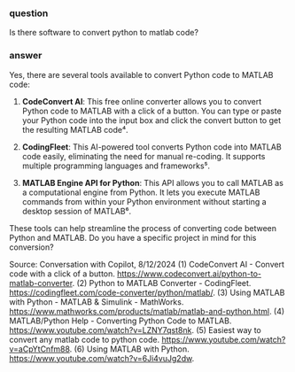 ### question
Is there software to convert python to matlab code?

### answer
Yes, there are several tools available to convert Python code to MATLAB code:

1. **CodeConvert AI**: This free online converter allows you to convert Python code to MATLAB with a click of a button. You can type or paste your Python code into the input box and click the convert button to get the resulting MATLAB code⁴.

2. **CodingFleet**: This AI-powered tool converts Python code into MATLAB code easily, eliminating the need for manual re-coding. It supports multiple programming languages and frameworks⁵.

3. **MATLAB Engine API for Python**: This API allows you to call MATLAB as a computational engine from Python. It lets you execute MATLAB commands from within your Python environment without starting a desktop session of MATLAB⁶.

These tools can help streamline the process of converting code between Python and MATLAB. Do you have a specific project in mind for this conversion?

Source: Conversation with Copilot, 8/12/2024
(1) CodeConvert AI - Convert code with a click of a button. https://www.codeconvert.ai/python-to-matlab-converter.
(2) Python to MATLAB Converter - CodingFleet. https://codingfleet.com/code-converter/python/matlab/.
(3) Using MATLAB with Python - MATLAB & Simulink - MathWorks. https://www.mathworks.com/products/matlab/matlab-and-python.html.
(4) MATLAB/Python Help - Converting Python Code to MATLAB. https://www.youtube.com/watch?v=LZNY7qst8nk.
(5) Easiest way to convert any matlab code to python code. https://www.youtube.com/watch?v=aCpYtCnfm88.
(6) Using MATLAB with Python. https://www.youtube.com/watch?v=6Ji4vuJg2dw.